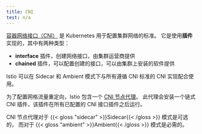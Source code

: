 ```yaml
---
title: CNI
test: n/a
---
```


[容器网络接口（CNI）](https://www.cni.dev/) 是 Kubernetes 用于配置集群网络的标准。
它是使用**插件**实现的，其中有两种类型：

* **interface** 插件，创建网络接口，由集群运营商提供
* **chained** 插件，可以配置创建的接口，可以由集群上安装的软件提供

Istio 可以在 Sidecar 和 Ambient 模式下与所有遵循 CNI 标准的 CNI 实现配合使用。

为了配置网格流量重定向，Istio 包含一个 [CNI 节点代理](/zh/docs/setup/additional-setup/cni/)。
此代理会安装一个链式 CNI 插件，该插件在所有已配置的 CNI 接口插件之后运行。

CNI 节点代理对于 {{< gloss "sidecar" >}}Sidecar{{< /gloss >}} 模式是可选的，
而对于 {{< gloss "ambient" >}}Ambient{{< /gloss >}} 模式是必需的。
